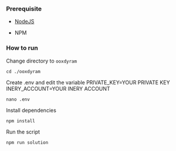 ### Prerequisite

- [NodeJS](https://nodejs.org/en/)

- NPM



### How to run

Change directory to ```ooxdyram```

```shell
cd ./ooxdyram
```

Create .env and edit the variable
PRIVATE_KEY=YOUR PRIVATE KEY
INERY_ACCOUNT=YOUR INERY ACCOUNT

```shell
nano .env
```

Install dependencies

```shell
npm install
```

Run the script

```
npm run solution
```
